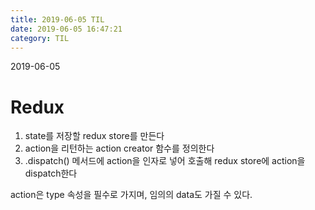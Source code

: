 ```yaml
---
title: 2019-06-05 TIL
date: 2019-06-05 16:47:21
category: TIL
---
```

2019-06-05

# Redux

1. state를 저장할 redux store를 만든다
2. action을 리턴하는 action creator 함수를 정의한다
3. .dispatch() 메서드에 action을 인자로 넣어 호출해 redux store에 action을 dispatch한다

action은 type 속성을 필수로 가지며, 임의의 data도 가질 수 있다.
<!--stackedit_data:
eyJoaXN0b3J5IjpbMTY2Njg2NDIzMF19
-->